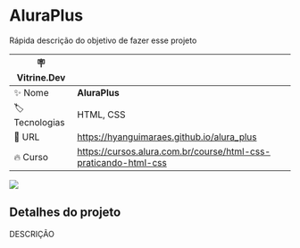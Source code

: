 # AluraPlus

Rápida descrição do objetivo de fazer esse projeto

| :placard: Vitrine.Dev |     |
| -------------  | --- |
| :sparkles: Nome        | **AluraPlus**
| :label: Tecnologias | HTML, CSS
| :rocket: URL         | https://hyanguimaraes.github.io/alura_plus
| :fire: Curso     | https://cursos.alura.com.br/course/html-css-praticando-html-css

<!-- Inserir imagem com a #vitrinedev ao final do link -->
![](COLAR_LINK#vitrinedev)

## Detalhes do projeto

DESCRIÇÃO
